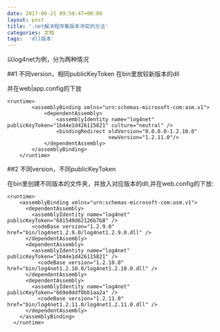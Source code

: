 ```yaml
---
date: 2017-06-21 09:50:47+00:00
layout: post
title: '.net解决程序集版本冲突的方法'
categories: 文档
tags:  'dll版本'
---
```


以log4net为例，分为两种情况

##1 不同version，相同publicKeyToken
在bin里放较新版本的dll

并在web|app.config的<configuration>下放

````
<runtime>
        <assemblyBinding xmlns="urn:schemas-microsoft-com:asm.v1">
            <dependentAssembly>
                <assemblyIdentity name="log4net" publicKeyToken="1b44e1d426115821" culture="neutral" />
                <bindingRedirect oldVersion="0.0.0.0-1.2.10.0"
                                 newVersion="1.2.11.0"/>
            </dependentAssembly>
        </assemblyBinding>
    </runtime>
````

##2 不同version，不同publicKeyToken

在bin里创建不同版本的文件夹，并放入对应版本的dll,并在web.config的<configuration>下放:

````
<runtime>
    <assemblyBinding xmlns="urn:schemas-microsoft-com:asm.v1">
      <dependentAssembly>
        <assemblyIdentity name="log4net" publicKeyToken="681549d62126b7b8" />
        <codeBase version="1.2.9.0" href="bin/log4net1.2.9.0/log4net1.2.9.0.dll" />
      </dependentAssembly>
      <dependentAssembly>
        <assemblyIdentity name="log4net" publicKeyToken="1b44e1d426115821" />
          <codeBase version="1.2.10.0" href="bin/log4net1.2.10.0/log4net1.2.10.0.dll" />
      </dependentAssembly>
      <dependentAssembly>
        <assemblyIdentity name="log4net" publicKeyToken="669e0ddf0bb1aa2a" />
          <codeBase version="1.2.11.0" href="bin/log4net1.2.11.0/log4net1.2.11.0.dll" />
      </dependentAssembly>
    </assemblyBinding>
  </runtime>
````

